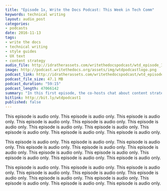 ```yaml
---
title: "Episode 1x, Write the Docs Podcast: This Week in Tech Comm"
keywords: technical writing
layout: audio_post
categories: 
- podcasts
date: 2016-11-13
tags:
- write the docs
- technical writing
- style guides
- UX text
- content strategy
audio_file: http://idratherassets.com/writethedocspodcast/wtd_episode_1.mp3
image: http://podcast.writethedocs.org/assets/img/wtdpodcastlogo.png
podcast_link: http://idratherassets.com/writethedocspodcast/wtd_episode_1.mp3
podcast_file_size: 47.1 MB
podcast_duration: "59:15"
podcast_length: 47066142 
summary: "In this first episode, the co-hosts chat about content strategy, style guides, abbreviations and acronyms, developer-written UI copy, and more. In this first episode, the co-hosts chat about content strategy, style guides, abbreviations and acronyms, developer-written UI copy, and more. In this first episode, the co-hosts chat about content strategy, style guides, abbreviations and acronyms, developer-written UI copy, and more. In this first episode, the co-hosts chat about content strategy, style guides, abbreviations and acronyms, developer-written UI copy, and more."
bitlink: http://bit.ly/wtdpodcast1
published: false
---
```


This episode is audio only. This episode is audio only. This episode is audio only. This episode is audio only. This episode is audio only. This episode is audio only. This episode is audio only. This episode is audio only. This episode is audio only. This episode is audio only. This episode is audio only.

This episode is audio only. This episode is audio only. This episode is audio only. This episode is audio only. This episode is audio only. This episode is audio only. This episode is audio only. This episode is audio only. This episode is audio only. This episode is audio only. This episode is audio only.

This episode is audio only. This episode is audio only. This episode is audio only. This episode is audio only. This episode is audio only. This episode is audio only. This episode is audio only. This episode is audio only. This episode is audio only. This episode is audio only. This episode is audio only.

